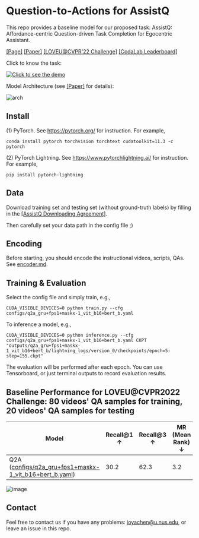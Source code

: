 # Question-to-Actions for AssistQ

This repo provides a baseline model for our proposed task: AssistQ: Affordance-centric Question-driven Task Completion for Egocentric Assistant. 

[[Page]](https://showlab.github.io/assistq/)  [[Paper]](https://arxiv.org/abs/2203.04203)   [[LOVEU@CVPR'22 Challenge]](https://sites.google.com/view/loveucvpr22/track-3?authuser=0) [[CodaLab Leaderboard]](https://codalab.lisn.upsaclay.fr/competitions/4642#results)

Click to know the task:

[![Click to see the demo](https://img.youtube.com/vi/3v8ceel9Mos/0.jpg)](https://www.youtube.com/watch?v=3v8ceel9Mos)

Model Architecture (see [[Paper]](https://arxiv.org/abs/2203.04203) for details):

![arch](https://user-images.githubusercontent.com/20626415/162197041-f1b06325-098c-448a-9b65-d746d8bfe08d.png)


## Install
(1) PyTorch. See https://pytorch.org/ for instruction. For example,
```
conda install pytorch torchvision torchtext cudatoolkit=11.3 -c pytorch
```
(2) PyTorch Lightning. See https://www.pytorchlightning.ai/ for instruction. For example,
```
pip install pytorch-lightning
```

## Data

Download training set and testing set (without ground-truth labels) by filling in the [[AssistQ Downloading Agreement]](https://forms.gle/h9A8GxHksWJfPByf7).

Then carefully set your data path in the config file ;)

## Encoding

Before starting, you should encode the instructional videos, scripts, QAs. See [encoder.md](https://github.com/showlab/Q2A/blob/master/encoder/README.md).

## Training & Evaluation

Select the config file and simply train, e.g.,

```
CUDA_VISIBLE_DEVICES=0 python train.py --cfg configs/q2a_gru+fps1+maskx-1_vit_b16+bert_b.yaml
```

To inference a model, e.g.,

```
CUDA_VISIBLE_DEVICES=0 python inference.py --cfg configs/q2a_gru+fps1+maskx-1_vit_b16+bert_b.yaml CKPT "outputs/q2a_gru+fps1+maskx-1_vit_b16+bert_b/lightning_logs/version_0/checkpoints/epoch=5-step=155.ckpt"
```


The evaluation will be performed after each epoch. You can use Tensorboard, or just terminal outputs to record evaluation results.

## Baseline Performance for LOVEU@CVPR2022 Challenge: 80 videos' QA samples for training, 20 videos' QA samples for testing

|  Model   | Recall@1 ↑ | Recall@3 ↑ | MR (Mean Rank) ↓ | MRR (Mean Reciprocal Rank) ↑ |
|  ----  |  ----  |  ----  |  ----  |  ----  |
| Q2A ([configs/q2a_gru+fps1+maskx-1_vit_b16+bert_b.yaml](configs/q2a_gru+fps1+maskx-1_vit_b16+bert_b.yaml)) | 30.2 | 62.3 | 3.2 | 3.2 |

![image](https://user-images.githubusercontent.com/20626415/166685483-7c39c6e3-8d3d-43a2-a431-58bdcf67cc16.png)

## Contact

Feel free to contact us if you have any problems: joyachen@u.nus.edu, or leave an issue in this repo.

